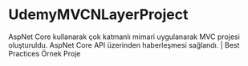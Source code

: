 # UdemyMVCNLayerProject
AspNet Core  kullanarak çok katmanlı mimari uygulanarak MVC projesi oluşturuldu. AspNet Core API üzerinden haberleşmesi sağlandı. | Best Practices Örnek Proje

